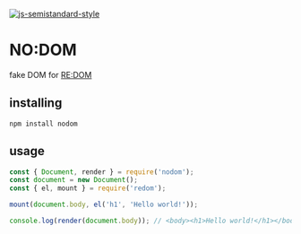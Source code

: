[![js-semistandard-style](https://img.shields.io/badge/code%20style-semistandard-brightgreen.svg?style=flat-square)](https://github.com/Flet/semistandard)
# NO:DOM
fake DOM for [RE:DOM](https://redom.js.org)

## installing
```
npm install nodom
```

## usage
```js
const { Document, render } = require('nodom');
const document = new Document();
const { el, mount } = require('redom');

mount(document.body, el('h1', 'Hello world!'));

console.log(render(document.body)); // <body><h1>Hello world!</h1></body>
```
